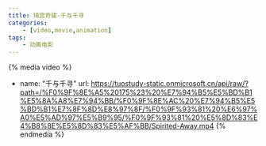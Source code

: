```yaml
---
title: 琦宫奇骏-千与千寻
categories: 
    - [video,movie,animation]
tags:
    - 动画电影
---
```


{% media video %}
- name: "千与千寻"
  url: https://tuostudy-static.onmicrosoft.cn/api/raw/?path=/%F0%9F%8E%A5%20175%23%20%E7%94%B5%E5%BD%B1%E5%8A%A8%E7%94%BB/%F0%9F%8E%AC%20%E7%94%B5%E5%BD%B1%E7%8F%8D%E8%97%8F/%F0%9F%93%81%20%E6%97%A0%E5%AD%97%E5%B9%95/%F0%9F%93%81%20%E5%8D%83%E4%B8%8E%E5%8D%83%E5%AF%BB/Spirited-Away.mp4
{% endmedia %}
